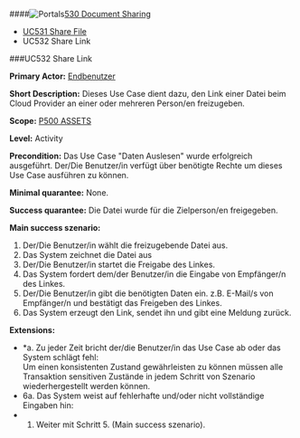####![Portals](https://raw.github.com/massiveart/sulu-docs/master/use-cases/images/package-assets.png)[530 Document Sharing](https://github.com/massiveart/sulu-docs/tree/master/use-cases/p500/p530 "530 Document Sharing")

* [UC531 Share File](https://github.com/massiveart/sulu-docs/tree/master/use-cases/p500/p530/UC531.md "UC531 Share File")
* UC532 Share Link

###UC532 Share Link

**Primary Actor:** [Endbenutzer](https://github.com/massiveart/sulu-docs/tree/master/system-specification/actors.md "Actors") 

**Short Description:** Dieses Use Case dient dazu, den Link einer Datei beim Cloud Provider an einer oder mehreren Person/en freizugeben. 

**Scope:** [P500 ASSETS](https://github.com/massiveart/sulu-docs/tree/master/system-specification/p500-assets "500 ASSETS") 

**Level:** Activity

**Precondition:** Das Use Case "Daten Auslesen" wurde erfolgreich ausgeführt. Der/Die Benutzer/in verfügt über benötigte Rechte um dieses Use Case ausführen zu können.

**Minimal quarantee:** None.

**Success quarantee:** Die Datei wurde für die Zielperson/en freigegeben.

**Main success szenario:** 

1. Der/Die Benutzer/in wählt die freizugebende Datei aus.
2. Das System zeichnet die Datei aus
3. Der/Die Benutzer/in startet die Freigabe des Linkes.
4. Das System fordert dem/der Benutzer/in die Eingabe von Empfänger/n des Linkes.
5. Der/Die Benutzer/in gibt die benötigten Daten ein. z.B. E-Mail/s von Empfänger/n und bestätigt das Freigeben des Linkes.
6. Das System erzeugt den Link, sendet ihn und gibt eine Meldung zurück. 

**Extensions:**
* *a. Zu jeder Zeit bricht der/die Benutzer/in das Use Case ab oder das System schlägt fehl:	
Um einen konsistenten Zustand gewährleisten zu können müssen alle Transaktion sensitiven Zustände in jedem Schritt von Szenario wiederhergestellt werden können.
* 6a. Das System weist auf fehlerhafte und/oder nicht vollständige Eingaben hin:
 * 1. Weiter mit Schritt 5. (Main success szenario).  
      